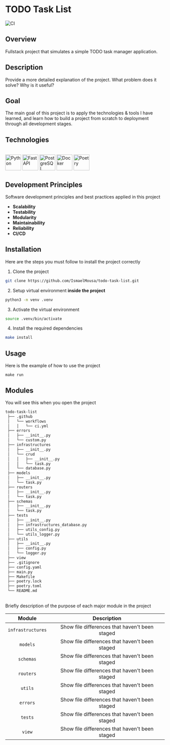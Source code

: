 # TODO Task List

![CI](https://img.shields.io/github/actions/workflow/status/IsmaelMousa/todo-task-list/ci.yml?style=flat-square&logo=github&label=CI)

## Overview

Fullstack project that simulates a simple TODO task manager application.

## Description

Provide a more detailed explanation of the project. What problem does it solve? Why is it useful?

## Goal

The main goal of this project is to apply the technologies & tools I have learned, and learn how to build a project
from scratch to deployment through all development stages.

## Technologies

<br />
<a href="https://www.python.org"><img src="https://upload.wikimedia.org/wikipedia/commons/thumb/c/c3/Python-logo-notext.svg/800px-Python-logo-notext.svg.png" alt="Python" title="Python" height="50"></a>
<a href="https://fastapi.tiangolo.com" target="_blank"><img src="https://fastapi.tiangolo.com/img/logo-margin/logo-teal.png" alt="FastAPI" title="FastAPI" height="50"></a>
<a href="https://www.postgresql.org" target="_blank"><img src="https://cdn.icon-icons.com/icons2/2415/PNG/512/postgresql_plain_wordmark_logo_icon_146390.png" alt="PostgreSQL" title="PostgreSQL" height="50"></a>
<a href="https://www.docker.com"><img src="https://logos-world.net/wp-content/uploads/2021/02/Docker-Symbol.png" alt="Docker" title="Docker" height="50"></a>
<a href="https://python-poetry.org"><img src="https://avatars.githubusercontent.com/u/48722593?s=200&v=4" alt="Poetry" title="Poetry" height="50"></a>

## Development Principles

Software development principles and best practices applied in this project

- **Scalability**
- **Testability**
- **Modularity**
- **Maintainability**
- **Reliability**
- **CI/CD**

## Installation

Here are the steps you must follow to install the project correctly

1. Clone the project

```zsh
git clone https://github.com/IsmaelMousa/todo-task-list.git
```

2. Setup virtual environment **inside the project**

```zsh
python3 -m venv .venv
```

3. Activate the virtual environment

```zsh
source .venv/bin/activate
```

4. Install the required dependencies

```zsh
make install
```

## Usage

Here is the example of how to use the project

```
make run
```

## Modules

You will see this when you open the project

```zsh
todo-task-list
 ├── .github
 │   └── workflows
 │   │   └── ci.yml
 ├── errors
 │   ├── __init__.py
 │   └── custom.py
 ├── infrastructures
 │   ├── __init__.py
 │   └── crud
 │   │   ├── __init__.py
 │   │   └── task.py
 │   └── database.py
 ├── models
 │   ├── __init__.py
 │   └── task.py
 ├── routers
 │   ├── __init__.py
 │   └── task.py
 ├── schemas
 │   ├── __init__.py
 │   └── task.py 
 ├── tests
 │   ├── __init__.py
 │   ├── infrastructures_database.py
 │   ├── utils_config.py
 │   └── utils_logger.py    
 ├── utils
 │   ├── __init__.py
 │   ├── config.py
 │   └── logger.py     
 ├── view
 ├── .gitignore
 ├── config.yaml
 ├── main.py
 ├── Makefile
 ├── poetry.lock
 ├── poetry.toml
 └── README.md
```

<br />
Briefly description of the purpose of each major module in the project

|      Module       |                  Description                   |
|:-----------------:|:----------------------------------------------:|
| `infrastructures` | Show file differences that haven't been staged |
|     `models`      | Show file differences that haven't been staged |
|     `schemas`     | Show file differences that haven't been staged |
|     `routers`     | Show file differences that haven't been staged |
|      `utils`      | Show file differences that haven't been staged |
|     `errors`      | Show file differences that haven't been staged |
|      `tests`      | Show file differences that haven't been staged |
|      `view`       | Show file differences that haven't been staged |

